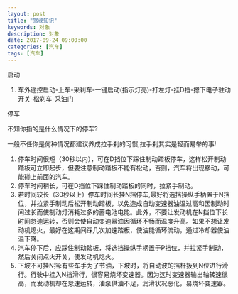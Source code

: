 ```yaml
---
layout: post
title: "驾驶知识"
keywords: 对象
description: 对象
date: 2017-09-24 09:00:00
categories: [汽车]
tags: [汽车]
---
```


启动

1. 车外遥控启动-上车-采刹车-一键启动(指示灯亮)-打左灯-挂D挡-摁下电子驻动开关-松刹车-采油门

停车

不知你指的是什么情况下的停车?

一般不任你是何种情况都建议养成拉手刹的习惯,拉手刹其实是轻而易举的事!

1. 停车时间很短（30秒以内），可在D挡位下踩住制动踏板停车，这样松开制动踏板可立即起步，但要注意制动踏板不能有松动，否则，汽车将出现移动，可能碰上前面的汽车。
2. 停车时间稍长，可在D挡位下踩住制动踏板的同时，拉紧手制动。
3. 若时间较长（30秒以上）停车时间长挂N挡停车,最好将选挡操纵手柄置于N挡位，并拉紧手制动后松开制动踏板，以免造成自动变速器油温过高和因制动时间过长而使制动灯消耗过多的蓄电池电能。此外，不要让发动机在N挡位下长时间怠速运转，否则会使自动变速器油因循环不畅而温度升高。如果不想让发动机熄火，最好在这期间踩几次加速踏板，使油能循环流动，通过冷却器使油温下降。
4. 汽车停下后，应踩住制动踏板，将选挡操纵手柄置于P挡位，并拉紧手制动，然后关闭点火开关，使发动机熄火。
5. 下坡不可挂N挡:有些车手为了节油，下坡时，将自动波的挡杆扳到N位进行滑行。行驶中挂入N挡滑行，很容易烧坏变速器。因为这时变速器输出轴转速很高，而发动机却在怠速运转，油泵供油不足，润滑状况恶化，易烧坏变速器。

  